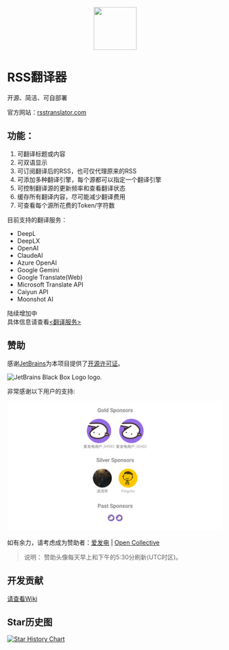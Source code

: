 <div align="center">
<img src="/assets/logo.svg" width="100" height="100">
</div>

# RSS翻译器

开源、简洁、可自部署

官方网站：[rsstranslator.com](https://rsstranslator.com)

## 功能：

1. 可翻译标题或内容
2. 可双语显示
3. 可订阅翻译后的RSS，也可仅代理原来的RSS
4. 可添加多种翻译引擎，每个源都可以指定一个翻译引擎
5. 可控制翻译源的更新频率和查看翻译状态
6. 缓存所有翻译内容，尽可能减少翻译费用
7. 可查看每个源所花费的Token/字符数
   
目前支持的翻译服务：

- DeepL
- DeepLX
- OpenAI
- ClaudeAI
- Azure OpenAI
- Google Gemini
- Google Translate(Web)
- Microsoft Translate API
- Caiyun API
- Moonshot AI

陆续增加中   
具体信息请查看[<翻译服务>](/translator)

## 赞助

感谢[JetBrains](https://www.jetbrains.com/)为本项目提供了[开源许可证](https://www.jetbrains.com/community/opensource/)。

<img src="/assets/jb_square.svg" alt="JetBrains Black Box Logo logo." width="150" height="150">

非常感谢以下用户的支持:
<p align="center">
  <a href="https://raw.githubusercontent.com/versun/54321-Weekly/main/scripts/sponsorkit/sponsorkit/sponsors.svg">
    <img src='https://raw.githubusercontent.com/versun/54321-Weekly/main/scripts/sponsorkit/sponsorkit/sponsors.svg'/>
  </a>
</p>

如有余力，请考虑成为赞助者：[爱发电](https://afdian.net/a/versun) | [Open Collective](https://opencollective.com/rsstranslator)
> 说明： 赞助头像每天早上和下午的5:30分刷新(UTC时区)。
## 开发贡献
[请查看Wiki](https://github.com/rss-translator/RSS-Translator/wiki)

## Star历史图

[![Star History Chart](https://api.star-history.com/svg?repos=rss-translator/RSS-Translator&type=Date)](https://star-history.com/#rss-translator/RSS-Translator&Date)

